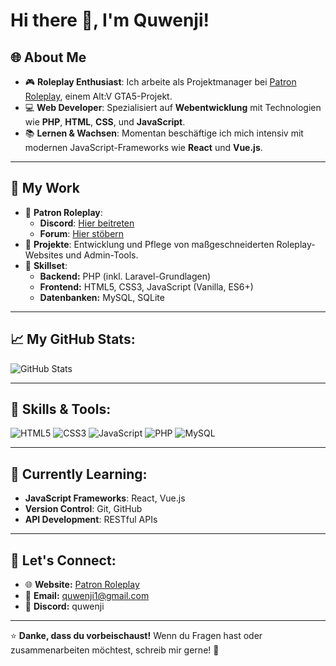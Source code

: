 # Hi there 👋, I'm Quwenji!

## 🌐 About Me
- 🎮 **Roleplay Enthusiast**: Ich arbeite als Projektmanager bei [Patron Roleplay](https://discord.gg/FRXmvTbgQt), einem Alt:V GTA5-Projekt.  
- 💻 **Web Developer**: Spezialisiert auf **Webentwicklung** mit Technologien wie **PHP**, **HTML**, **CSS**, und **JavaScript**.  
- 📚 **Lernen & Wachsen**: Momentan beschäftige ich mich intensiv mit modernen JavaScript-Frameworks wie **React** und **Vue.js**.  

---

## 💼 My Work
- 🚀 **Patron Roleplay**:
  - **Discord**: [Hier beitreten]([https://discord.gg/your-discord-link](https://discord.gg/FRXmvTbgQt))
  - **Forum**: [Hier stöbern]([https://forum.patronroleplay.com](https://de-forum.patron-rp.site/index.php))
- 🌟 **Projekte**: Entwicklung und Pflege von maßgeschneiderten Roleplay-Websites und Admin-Tools.  
- 🔧 **Skillset**:
  - **Backend:** PHP (inkl. Laravel-Grundlagen)
  - **Frontend:** HTML5, CSS3, JavaScript (Vanilla, ES6+)
  - **Datenbanken:** MySQL, SQLite

---

## 📈 My GitHub Stats:
![GitHub Stats](https://github-readme-stats.vercel.app/api?username=Quwenji&show_icons=true&theme=radical)

---

## 🌟 Skills & Tools:
![HTML5](https://img.shields.io/badge/HTML5-000?style=flat&logo=html5)
![CSS3](https://img.shields.io/badge/CSS3-000?style=flat&logo=css3&logoColor=1572B6)
![JavaScript](https://img.shields.io/badge/JavaScript-000?style=flat&logo=javascript)
![PHP](https://img.shields.io/badge/PHP-000?style=flat&logo=php)
![MySQL](https://img.shields.io/badge/MySQL-000?style=flat&logo=mysql)

---

## 🎯 Currently Learning:
- **JavaScript Frameworks**: React, Vue.js
- **Version Control**: Git, GitHub
- **API Development**: RESTful APIs

---

## 💬 Let's Connect:
- 🌐 **Website:** [Patron Roleplay](https://de-forum.patron-rp.site/index.php)
- 📧 **Email:** quwenji1@gmail.com
- 💬 **Discord:** quwenji

---

⭐️ **Danke, dass du vorbeischaust!** Wenn du Fragen hast oder zusammenarbeiten möchtest, schreib mir gerne! 🚀

